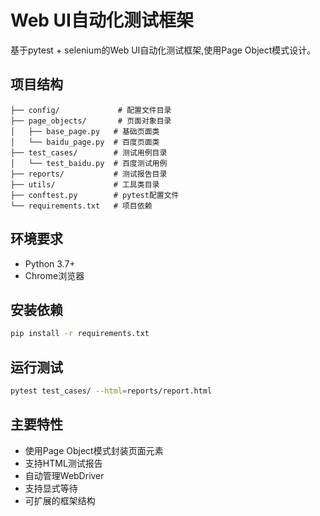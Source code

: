 # Web UI自动化测试框架

基于pytest + selenium的Web UI自动化测试框架,使用Page Object模式设计。

## 项目结构

```
├── config/             # 配置文件目录
├── page_objects/       # 页面对象目录
│   ├── base_page.py   # 基础页面类
│   └── baidu_page.py  # 百度页面类
├── test_cases/        # 测试用例目录
│   └── test_baidu.py  # 百度测试用例
├── reports/           # 测试报告目录
├── utils/             # 工具类目录
├── conftest.py        # pytest配置文件
└── requirements.txt   # 项目依赖
```

## 环境要求

- Python 3.7+
- Chrome浏览器

## 安装依赖

```bash
pip install -r requirements.txt
```

## 运行测试

```bash
pytest test_cases/ --html=reports/report.html
```

## 主要特性

- 使用Page Object模式封装页面元素
- 支持HTML测试报告
- 自动管理WebDriver
- 支持显式等待
- 可扩展的框架结构 
